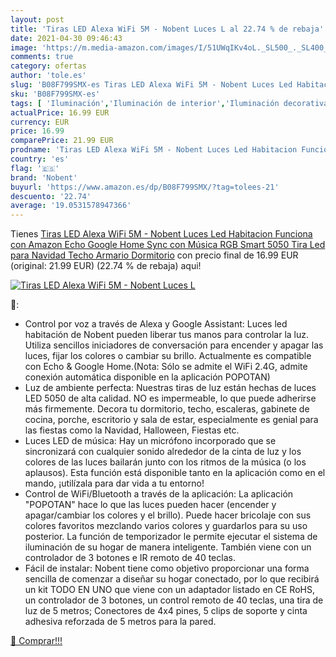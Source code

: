```yaml
---
layout: post
title: 'Tiras LED Alexa WiFi 5M - Nobent Luces L al 22.74 % de rebaja'
date: 2021-04-30 09:46:43
image: 'https://m.media-amazon.com/images/I/51UWqIKv4oL._SL500_._SL400_.jpg'
comments: true
category: ofertas
author: 'tole.es'
slug: 'B08F799SMX-es Tiras LED Alexa WiFi 5M - Nobent Luces Led Habitacion...'
sku: 'B08F799SMX-es'
tags: [ 'Iluminación','Iluminación de interior','Iluminación decorativa y para usos específicos de interior','Tiras LED de interior','alexa','amazon','echo','google','home','nobent', ]
actualPrice: 16.99 EUR
currency: EUR
price: 16.99
comparePrice: 21.99 EUR
prodname: 'Tiras LED Alexa WiFi 5M - Nobent Luces Led Habitacion Funciona con Amazon Echo Google Home  Sync con Música  RGB Smart 5050 Tira Led para Navidad  Techo  Armario  Dormitorio'
country: 'es'
flag: '🇪🇸'
brand: 'Nobent'
buyurl: 'https://www.amazon.es/dp/B08F799SMX/?tag=tolees-21'
descuento: '22.74'
average: '19.0531578947366'
---
```


Tienes [Tiras LED Alexa WiFi 5M - Nobent Luces Led Habitacion Funciona con Amazon Echo Google Home  Sync con Música  RGB Smart 5050 Tira Led para Navidad  Techo  Armario  Dormitorio](https://www.amazon.es/dp/B08F799SMX/?tag=tolees-21) con precio final de  16.99 EUR (original: 21.99 EUR) (22.74 %  de rebaja) aqui!

[![Tiras LED Alexa WiFi 5M - Nobent Luces L](https://m.media-amazon.com/images/I/51UWqIKv4oL._SL500_._SL400_.jpg)](https://www.amazon.es/dp/B08F799SMX/?tag=tolees-21)

🔎:

- Control por voz a través de Alexa y Google Assistant: Luces led habitación de Nobent pueden liberar tus manos para controlar la luz. Utiliza sencillos iniciadores de conversación para encender y apagar las luces, fijar los colores o cambiar su brillo. Actualmente es compatible con Echo & Google Home.(Nota: Sólo se admite el WiFi 2.4G, admite conexión automática disponible en la aplicación POPOTAN)
- Luz de ambiente perfecta: Nuestras tiras de luz están hechas de luces LED 5050 de alta calidad. NO es impermeable, lo que puede adherirse más firmemente. Decora tu dormitorio, techo, escaleras, gabinete de cocina, porche, escritorio y sala de estar, especialmente es genial para las fiestas como la Navidad, Halloween, Fiestas etc.
- Luces LED de música: Hay un micrófono incorporado que se sincronizará con cualquier sonido alrededor de la cinta de luz y los colores de las luces bailarán junto con los ritmos de la música (o los aplausos). Esta función está disponible tanto en la aplicación como en el mando, ¡utilízala para dar vida a tu entorno!
- Control de WiFi/Bluetooth a través de la aplicación: La aplicación "POPOTAN" hace lo que las luces pueden hacer (encender y apagar/cambiar los colores y el brillo). Puede hacer bricolaje con sus colores favoritos mezclando varios colores y guardarlos para su uso posterior. La función de temporizador le permite ejecutar el sistema de iluminación de su hogar de manera inteligente. También viene con un controlador de 3 botones e IR remoto de 40 teclas.
- Fácil de instalar: Nobent tiene como objetivo proporcionar una forma sencilla de comenzar a diseñar su hogar conectado, por lo que recibirá un kit TODO EN UNO que viene con un adaptador listado en CE RoHS, un controlador de 3 botones, un control remoto de 40 teclas, una tira de luz de 5 metros; Conectores de 4x4 pines, 5 clips de soporte y cinta adhesiva reforzada de 5 metros para la pared.

[🛒 Comprar!!!](https://www.amazon.es/dp/B08F799SMX/?tag=tolees-21)
